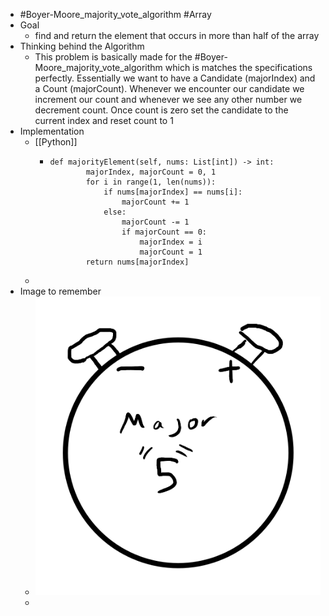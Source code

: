 - #Boyer-Moore_majority_vote_algorithm #Array
- Goal
	- find and return the element that occurs in more than half of the array
- Thinking behind the Algorithm
	- This problem is basically made for the #Boyer-Moore_majority_vote_algorithm which is matches the specifications perfectly. Essentially we want to have a Candidate (majorIndex) and a Count (majorCount). Whenever we encounter our candidate we increment our count and whenever we see any other number we decrement count. Once count is zero set the candidate to the current index and reset count to 1
- Implementation
	- [[Python]]
		- ```
		  def majorityElement(self, nums: List[int]) -> int:
		          majorIndex, majorCount = 0, 1
		          for i in range(1, len(nums)):
		              if nums[majorIndex] == nums[i]:
		                  majorCount += 1
		              else:
		                  majorCount -= 1
		                  if majorCount == 0:
		                      majorIndex = i
		                      majorCount = 1
		          return nums[majorIndex]
		  ```
	-
- Image to remember
	- ![image.png](../assets/image_1757104265035_0.png)
	-